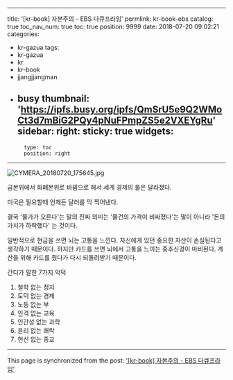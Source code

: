 
---
title: '[kr-book] 자본주의 - EBS 다큐프라임'
permlink: kr-book-ebs
catalog: true
toc_nav_num: true
toc: true
position: 9999
date: 2018-07-20 09:02:21
categories:
- kr-gazua
tags:
- kr-gazua
- kr
- kr-book
- jjangjjangman
- busy
thumbnail: 'https://ipfs.busy.org/ipfs/QmSrU5e9Q2WMoCt3d7mBiG2PQy4pNuFPmpZS5e2VXEYgRu'
sidebar:
    right:
        sticky: true
widgets:
    -
        type: toc
        position: right
---


![CYMERA_20180720_175645.jpg](https://ipfs.busy.org/ipfs/QmSrU5e9Q2WMoCt3d7mBiG2PQy4pNuFPmpZS5e2VXEYgRu)

금본위에서 화폐본위로 바뀜으로 해서
세계 경제의 룰은 달라졌다.

미국은 필요할때 언제든
달러를 막 찍어낸다.

결국 '물가가 오른다'는 말의 진짜 의미는
'물건의 가격이 비싸졌다'는 말이 아니라
'돈의 가치가 하락했다' 는 것이다.

일반적으로 현금을 쓰면 뇌는 고통을 느낀다.
자신에게 있던 중요한 자산이 손실된다고 생각하기 때문이다.
하지만 카드를 쓰면 뇌에서 고통을 느끼는 중추신경이 마비된다.
계산을 위해 카드를 줬다가 다시 되돌려받기 때문이다.


간디가 말한 7가지 악덕
1. 철학 없는 정치
2. 도덕 없는 경제
3. 노동 없는 부
4. 인격 없는 교육
5. 인간성 없는 과학
6. 윤리 없는 쾌락
7. 헌신 없는 종교

- - -

This page is synchronized from the post: ['[kr-book] 자본주의 - EBS 다큐프라임'](https://steemit.com/@lucky2015/kr-book-ebs)
